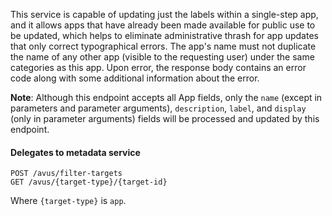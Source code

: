 This service is capable of updating just the labels within a single-step app,
and it allows apps that have already been made available for public use to be updated,
which helps to eliminate administrative thrash for app updates that only correct typographical errors.
The app's name must not duplicate the name of any other app (visible to the requesting user)
under the same categories as this app.
Upon error, the response body contains an error code along with some additional information about the error.

**Note**: Although this endpoint accepts all App fields,
only the `name` (except in parameters and parameter arguments),
`description`, `label`, and `display` (only in parameter arguments)
fields will be processed and updated by this endpoint.

#### Delegates to metadata service
    POST /avus/filter-targets
    GET /avus/{target-type}/{target-id}
Where `{target-type}` is `app`.
